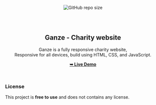 <div align="center">
  
  ![GitHub repo size](https://img.shields.io/github/repo-size/codewithsadee/wildvine)

  <br />
  <br />

  <h2 align="center">Ganze - Charity website</h2>

  Ganze is a fully responsive charity website, <br />Responsive for all devices, build using HTML, CSS, and JavaScript.

  <a href="https://cheerful-nougat-d39c26.netlify.app/"><strong>➥ Live Demo</strong></a>

</div>

<br />



### License

This project is **free to use** and does not contains any license.
